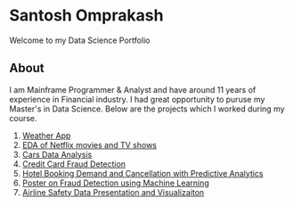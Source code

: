 # Santosh Omprakash
Welcome to my Data Science Portfolio

## About
I am Mainframe Programmer & Analyst and have around 11 years of experience in Financial industry. I had great opportunity to puruse my Master's in Data Science. Below are the projects which I worked during my course. 

1. [Weather App](https://github.com/santosh0924/Weather-App)
2. [EDA of Netflix movies and TV shows](https://github.com/santosh0924/Exploratory-Data-Analysis-of-Netflix-movies-and-TV-shows)
3. [Cars Data Analysis](https://github.com/santosh0924/Cars-Data-Analysis)
4. [Credit Card Fraud Detection](https://github.com/santosh0924/Credit-Card-Fraud-Detection)
5. [Hotel Booking Demand and Cancellation with Predictive Analytics](https://github.com/santosh0924/Hotel-Booking-Demand-and-Cancellation-with-Predictive-Analytics)
6. [Poster on Fraud Detection using Machine Learning](https://github.com/santosh0924/Poster-on-Fraud-detection-using-Machine-Learning)
7. [Airline Safety Data Presentation and Visualizaiton](https://github.com/santosh0924/DSC640---Data-presentation-and-Visualization)


